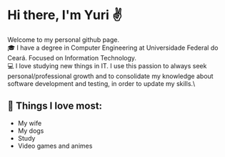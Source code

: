 # Hi there, I'm Yuri :v:

Welcome to my personal github page.\
🎓 I have a degree in Computer Engineering at Universidade Federal do Ceará. Focused on Information Technology.\
💻 I love studying new things in IT. I use this passion to always seek personal/professional growth and to consolidate my knowledge about software development and testing,
in order to update my skills.\
## 📑 Things I love most:
- My wife
- My dogs
- Study
- Video games and animes

<!---
YuriWitney/YuriWitney is a ✨ special ✨ repository because its `README.md` (this file) appears on your GitHub profile.
You can click the Preview link to take a look at your changes.
--->
